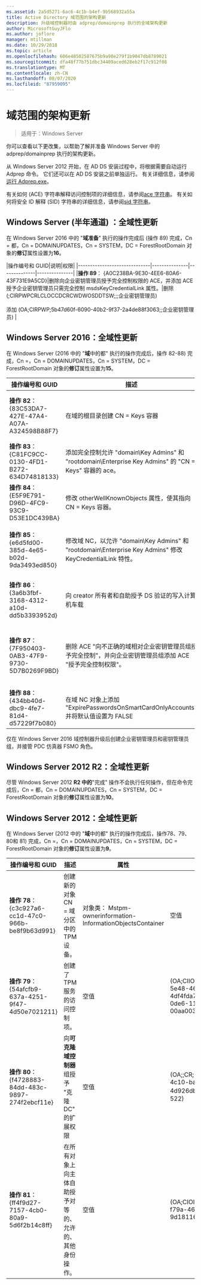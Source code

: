 ```yaml
---
ms.assetid: 2a5d5271-6ac6-4c1b-b4ef-9b568932a55a
title: Active Directory 域范围的架构更新
description: 升级域控制器时由 adprep/domainprep 执行的全域架构更新
author: MicrosoftGuyJFlo
ms.author: joflore
manager: mtillman
ms.date: 10/29/2018
ms.topic: article
ms.openlocfilehash: 606e48502587675b9a98e279f1b9047db8789021
ms.sourcegitcommit: dfa48f77b751dbc34409aced628eb2f17c912f08
ms.translationtype: MT
ms.contentlocale: zh-CN
ms.lasthandoff: 08/07/2020
ms.locfileid: "87959095"
---
```

# <a name="domain-wide-schema-updates"></a>域范围的架构更新

>适用于：Windows Server

你可以查看以下更改集，以帮助了解并准备 Windows Server 中的 adprep/domainprep 执行的架构更新。

从 Windows Server 2012 开始，在 AD DS 安装过程中，将根据需要自动运行 Adprep 命令。 它们还可以在 AD DS 安装之前单独运行。 有关详细信息，请参阅[运行 Adprep.exe](/previous-versions/windows/it-pro/windows-server-2008-R2-and-2008/dd464018(v=ws.10))。

有关如何 (ACE) 字符串解释访问控制项的详细信息，请参阅[ace 字符串](/windows/win32/secauthz/ace-strings)。 有关如何将安全 ID 解释 (SID) 字符串的详细信息，请参阅[sid 字符串](/windows/win32/secauthz/sid-strings)。

## <a name="windows-server-semi-annual-channel-domain-wide-updates"></a>Windows Server (半年通道) ：全域性更新

在 Windows Server 2016 中的 "**域准备**" 执行的操作完成后 (操作 89) 完成，Cn = 都，Cn = DOMAINUPDATES，Cn = SYSTEM，DC = ForestRootDomain 对象的**修订**属性设置为**16**。

|操作编号和 GUID|说明|权限|
|------------------------------|---------------|--------------|---------------|
|**操作 89**： {A0C238BA-9E30-4EE6-80A6-43F731E9A5CD}|删除向企业密钥管理员授予完全控制权限的 ACE，并添加 ACE 授予企业密钥管理员只需完全控制 msdsKeyCredentialLink 属性。|删除 (;CIRPWPCRLCLOCCDCRCWDWOSDDTSW;;;企业密钥管理员)  <br /> <br />添加 (OA;CIRPWP;5b47d60f-6090-40b2-9f37-2a4de88f3063;;企业密钥管理员) |

## <a name="windows-server-2016-domain-wide-updates"></a>Windows Server 2016：全域性更新

在 Windows Server (2016 中的 "**域**中的都" 执行的操作完成后，操作 82-88) 完成，Cn =，Cn = DOMAINUPDATES，Cn = SYSTEM，DC = ForestRootDomain 对象的**修订**属性设置为**15**。

|操作编号和 GUID|描述|属性|权限|
|------------------------------|---------------|--------------|---------------|
|**操作 82**： {83C53DA7-427E-47A4-A07A-A324598B88F7}|在域的根目录创建 CN = Keys 容器|-objectClass：容器<br />-description：密钥凭据对象的默认容器<br />-ShowInAdvancedViewOnly： TRUE| (;CIRPWPCRLCLOCCDCRCWDWOSDDTSW;;;EA) <br /> (;CIRPWPCRLCLOCCDCRCWDWOSDDTSW;;;D一个) <br /> (;CIRPWPCRLCLOCCDCRCWDWOSDDTSW;;;SY) <br /> (;CIRPWPCRLCLOCCDCRCWDWOSDDTSW;;;DD) <br /> (;CIRPWPCRLCLOCCDCRCWDWOSDDTSW;;;ED) |
|**操作 83**： {C81FC9CC-0130-4FD1-B272-634D74818133}|添加完全控制允许 "domain\Key Admins" 和 "rootdomain\Enterprise Key Admins" 的 "CN = Keys" 容器的 ace。|空值| (;CIRPWPCRLCLOCCDCRCWDWOSDDTSW;;;密钥管理员) <br /> (;CIRPWPCRLCLOCCDCRCWDWOSDDTSW;;;企业密钥管理员) |
|**操作 84**： {E5F9E791-D96D-4FC9-93C9-D53E1DC439BA}|修改 otherWellKnownObjects 属性，使其指向 CN = Keys 容器。|-otherWellKnownObjects： B:32：683A24E2E8164BD3AF86AC3C2CF3F981： CN = Keys，% ws|空值|
|**操作 85**： {e6d5fd00-385d-4e65-b02d-9da3493ed850}|修改域 NC，以允许 "domain\Key Admins" 和 "rootdomain\Enterprise Key Admins" 修改 KeyCredentialLink 特性。 |空值| (OA;CIRPWP;5b47d60f-6090-40b2-9f37-2a4de88f3063;;密钥管理员) <br /> (OA;CIRPWP;5b47d60f-6090-40b2-9f37-2a4de88f3063;;根域中的企业密钥管理员，但在非根域中，产生了一个具有不可解析-527 SID 的虚假域相对 ACE) |
|**操作 86**： {3a6b3fbf-3168-4312-a10d-dd5b3393952d}|向 creator 所有者和自助授予 DS 验证的写入计算机车载|空值| (OA;CIIO; SW; 9b026da6-0d3c-465c-8bee-5199d7165cba; bf967a86-0de6-11d0-a285-00aa003049e2; PS) <br /> (OA;CIIO; SW; 9b026da6-0d3c-465c-8bee-5199d7165cba; bf967a86-0de6-11d0-a285-00aa003049e2; CO) |
|**操作 87**： {7F950403-0AB3-47F9-9730-5D7B0269F9BD}|删除 ACE "向不正确的域相对企业密钥管理员组授予完全控制"，并向企业密钥管理员组添加 ACE "授予完全控制权限"。 |空值|删除 (;CIRPWPCRLCLOCCDCRCWDWOSDDTSW;;;企业密钥管理员) <br /> <br />添加 (;CIRPWPCRLCLOCCDCRCWDWOSDDTSW;;;企业密钥管理员) |
|**操作 88**： {434bb40d-dbc9-4fe7-81d4-d57229f7b080}|在域 NC 对象上添加 "ExpirePasswordsOnSmartCardOnlyAccounts" 并将默认值设置为 FALSE|空值|空值|

仅在 Windows Server 2016 域控制器升级后创建企业密钥管理员和密钥管理员组，并接管 PDC 仿真器 FSMO 角色。

## <a name="windows-server-2012-r2-domain-wide-updates"></a>Windows Server 2012 R2：全域性更新

尽管 Windows Server 2012 **R2 中的**"完成" 操作不会执行任何操作，但在命令完成后，Cn = 都，Cn = DOMAINUPDATES，Cn = SYSTEM，DC = ForestRootDomain 对象的**修订**属性设置为**10**。

## <a name="windows-server-2012-domain-wide-updates"></a>Windows Server 2012：全域性更新

在 Windows Server (2012 中的 "**域**中的都" 执行的操作完成后，操作78、79、80和 81) 完成，Cn =，Cn = DOMAINUPDATES，Cn = SYSTEM，DC = ForestRootDomain 对象的**修订**属性设置为**9**。

|操作编号和 GUID|描述|属性|权限|
|------------------------------|---------------|--------------|---------------|
|**操作 78**： {c3c927a6-cc1d-47c0-966b-be8f9b63d991}|创建新的对象 CN = 域分区中的 TPM 设备。|对象类： Mstpm-ownerinformation-InformationObjectsContainer|空值|
|**操作 79**： {54afcfb9-637a-4251-9f47-4d50e7021211}|创建了 TPM 服务的访问控制项。|空值| (OA;CIIO;WP; ea1b7b93-5e48-46d5-bc6c-4df4fda78a35; bf967a86-0de6-11d0-a285-00aa003049e2; PS) |
|**操作 80**： {f4728883-84dd-483c-9897-274f2ebcf11e}|向**可克隆域控制器**组授予 "克隆 DC" 的扩展权限|空值| (OA;;CR; 3e0f7e18-2c7a-4c10-ba82-4d926db99a3e;;*域 SID*-522) |
|**操作 81**： {ff4f9d27-7157-4cb0-80a9-5d6f2b14c8ff}|在所有对象上向主体自助授予对等的、允许的、其他身份操作。|空值| (OA;CIOI;RPWP;3f78c3e5-f79a-46bd-a0b8-9d18116ddc79;;PS) |
